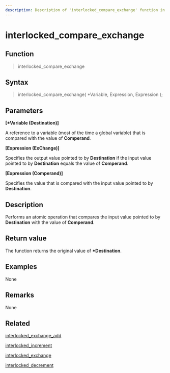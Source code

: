 ```yaml
---
description: Description of 'interlocked_compare_exchange' function in HyperDbg Scripts
---
```


# interlocked_compare_exchange

## Function

> interlocked_compare_exchange

## Syntax

> interlocked_compare_exchange( \*Variable, Expression, Expression );

## Parameters

**\[\*Variable (Destination)]**

A reference to a variable (most of the time a global variable) that is compared with the value of **Comperand**.

**\[Expression (ExChange)]**

Specifies the output value pointed to by **Destination** if the input value pointed to by **Destination** equals the value of **Comperand**.

**\[Expression (Comperand)]**

Specifies the value that is compared with the input value pointed to by **Destination**.

## Description

Performs an atomic operation that compares the input value pointed to by **Destination** with the value of **Comperand**.

## Return value

The function returns the original value of **\*Destination**.

## Examples

None

## **Remarks**

None

## Related

[interlocked_exchange_add](https://docs.hyperdbg.org/commands/scripting-language/functions/interlocked/interlocked_exchange_add)

[interlocked_increment](https://docs.hyperdbg.org/commands/scripting-language/functions/interlocked/interlocked_increment)

[interlocked_exchange](https://docs.hyperdbg.org/commands/scripting-language/functions/interlocked/interlocked_exchange)

[interlocked_decrement](https://docs.hyperdbg.org/commands/scripting-language/functions/interlocked/interlocked_decrement)
